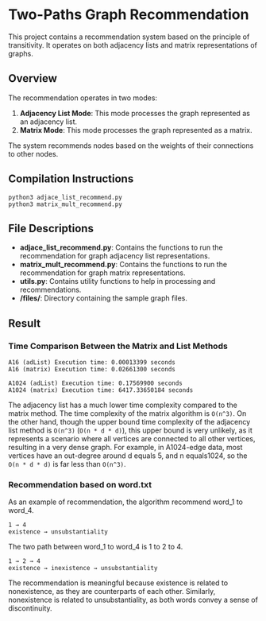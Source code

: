 # Two-Paths Graph Recommendation

This project contains a recommendation system based on the principle of transitivity. It operates on both adjacency lists and matrix representations of graphs.

## Overview

The recommendation operates in two modes:

1. **Adjacency List Mode**: This mode processes the graph represented as an adjacency list.
2. **Matrix Mode**: This mode processes the graph represented as a matrix.

The system recommends nodes based on the weights of their connections to other nodes.

## Compilation Instructions

```
python3 adjace_list_recommend.py 
python3 matrix_mult_recommend.py 
```

## File Descriptions

- **adjace_list_recommend.py**: Contains the functions to run the recommendation for graph adjacency list representations.
- **matrix_mult_recommend.py**: Contains the functions to run the recommendation for graph matrix representations.
- **utils.py**: Contains utility functions to help in processing and recommendations.
- **/files/**: Directory containing the sample graph files.

## Result

### Time Comparison Between the Matrix and List Methods

```
A16 (adList) Execution time: 0.00013399 seconds
A16 (matrix) Execution time: 0.02661300 seconds
```

```
A1024 (adList) Execution time: 0.17569900 seconds
A1024 (matrix) Execution time: 6417.33650184 seconds
```

The adjacency list has a much lower time complexity compared to the matrix method. The time complexity of the matrix algorithm is `O(n^3)`. On the other hand, though the upper bound time complexity of the adjacency list method is `O(n^3)` (`O(n * d * d)`), this upper bound is very unlikely, as it represents a scenario where all vertices are connected to all other vertices, resulting in a very dense graph. For example, in A1024-edge data, most vertices have an out-degree around d equals 5, and n equals1024, so the `O(n * d * d)` is far less than `O(n^3)`.

### Recommendation based on word.txt

As an example of recommendation, the algorithm recommend word_1 to word_4.

```
1 → 4
existence → unsubstantiality
```

The two path between word_1 to word_4 is 1 to 2 to 4.

```
1 → 2 → 4
existence → inexistence → unsubstantiality
```

The recommendation is meaningful because existence is related to nonexistence, as they are counterparts of each other. Similarly, nonexistence is related to unsubstantiality, as both words convey a sense of discontinuity.

